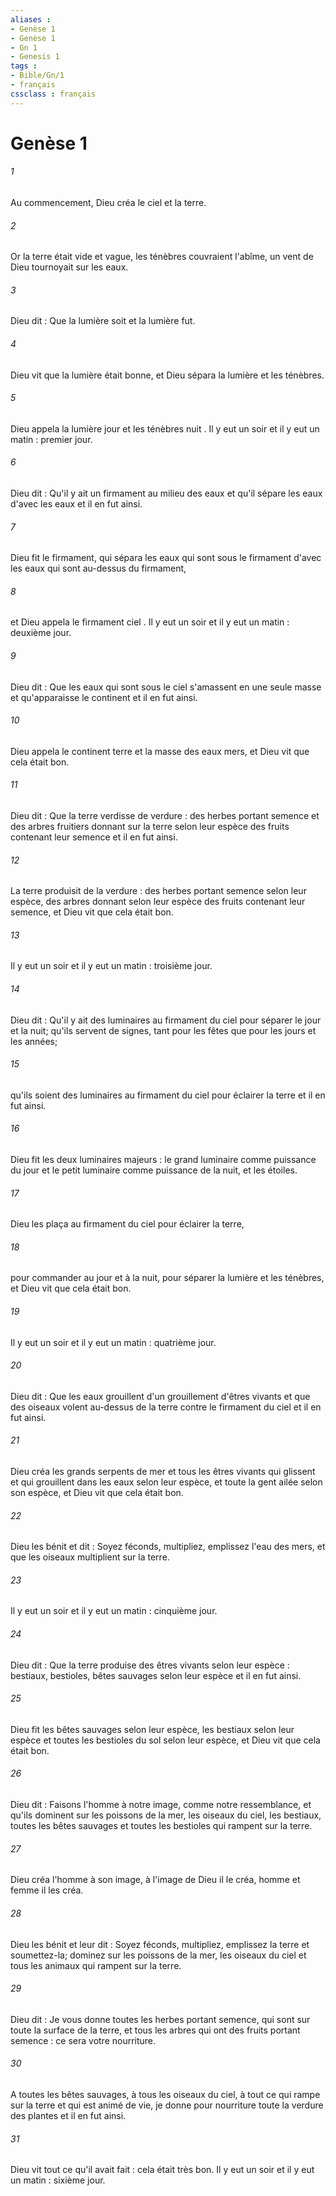 ```yaml
---
aliases : 
- Genèse 1
- Genèse 1
- Gn 1
- Genesis 1
tags : 
- Bible/Gn/1
- français
cssclass : français
---
```


# Genèse 1

###### 1
Au commencement, Dieu créa le ciel et la terre. 
###### 2
Or la terre était vide et vague, les ténèbres couvraient l'abîme, un vent de Dieu tournoyait sur les eaux.
###### 3
Dieu dit : Que la lumière soit et la lumière fut. 
###### 4
Dieu vit que la lumière était bonne, et Dieu sépara la lumière et les ténèbres. 
###### 5
Dieu appela la lumière jour et les ténèbres nuit . Il y eut un soir et il y eut un matin : premier jour.
###### 6
Dieu dit : Qu'il y ait un firmament au milieu des eaux et qu'il sépare les eaux d'avec les eaux et il en fut ainsi. 
###### 7
Dieu fit le firmament, qui sépara les eaux qui sont sous le firmament d'avec les eaux qui sont au-dessus du firmament, 
###### 8
et Dieu appela le firmament ciel . Il y eut un soir et il y eut un matin : deuxième jour.
###### 9
Dieu dit : Que les eaux qui sont sous le ciel s'amassent en une seule masse et qu'apparaisse le continent et il en fut ainsi. 
###### 10
Dieu appela le continent terre et la masse des eaux mers, et Dieu vit que cela était bon.
###### 11
Dieu dit : Que la terre verdisse de verdure : des herbes portant semence et des arbres fruitiers donnant sur la terre selon leur espèce des fruits contenant leur semence et il en fut ainsi. 
###### 12
La terre produisit de la verdure : des herbes portant semence selon leur espèce, des arbres donnant selon leur espèce des fruits contenant leur semence, et Dieu vit que cela était bon. 
###### 13
Il y eut un soir et il y eut un matin : troisième jour.
###### 14
Dieu dit : Qu'il y ait des luminaires au firmament du ciel pour séparer le jour et la nuit; qu'ils servent de signes, tant pour les fêtes que pour les jours et les années; 
###### 15
qu'ils soient des luminaires au firmament du ciel pour éclairer la terre et il en fut ainsi. 
###### 16
Dieu fit les deux luminaires majeurs : le grand luminaire comme puissance du jour et le petit luminaire comme puissance de la nuit, et les étoiles. 
###### 17
Dieu les plaça au firmament du ciel pour éclairer la terre, 
###### 18
pour commander au jour et à la nuit, pour séparer la lumière et les ténèbres, et Dieu vit que cela était bon. 
###### 19
Il y eut un soir et il y eut un matin : quatrième jour.
###### 20
Dieu dit : Que les eaux grouillent d'un grouillement d'êtres vivants et que des oiseaux volent au-dessus de la terre contre le firmament du ciel et il en fut ainsi. 
###### 21
Dieu créa les grands serpents de mer et tous les êtres vivants qui glissent et qui grouillent dans les eaux selon leur espèce, et toute la gent ailée selon son espèce, et Dieu vit que cela était bon. 
###### 22
Dieu les bénit et dit : Soyez féconds, multipliez, emplissez l'eau des mers, et que les oiseaux multiplient sur la terre. 
###### 23
Il y eut un soir et il y eut un matin : cinquième jour.
###### 24
Dieu dit : Que la terre produise des êtres vivants selon leur espèce : bestiaux, bestioles, bêtes sauvages selon leur espèce et il en fut ainsi. 
###### 25
Dieu fit les bêtes sauvages selon leur espèce, les bestiaux selon leur espèce et toutes les bestioles du sol selon leur espèce, et Dieu vit que cela était bon.
###### 26
Dieu dit : Faisons l'homme à notre image, comme notre ressemblance, et qu'ils dominent sur les poissons de la mer, les oiseaux du ciel, les bestiaux, toutes les bêtes sauvages et toutes les bestioles qui rampent sur la terre. 
###### 27
Dieu créa l'homme à son image, à l'image de Dieu il le créa, homme et femme il les créa.
###### 28
Dieu les bénit et leur dit : Soyez féconds, multipliez, emplissez la terre et soumettez-la; dominez sur les poissons de la mer, les oiseaux du ciel et tous les animaux qui rampent sur la terre. 
###### 29
Dieu dit : Je vous donne toutes les herbes portant semence, qui sont sur toute la surface de la terre, et tous les arbres qui ont des fruits portant semence : ce sera votre nourriture. 
###### 30
A toutes les bêtes sauvages, à tous les oiseaux du ciel, à tout ce qui rampe sur la terre et qui est animé de vie, je donne pour nourriture toute la verdure des plantes et il en fut ainsi. 
###### 31
Dieu vit tout ce qu'il avait fait : cela était très bon. Il y eut un soir et il y eut un matin : sixième jour. 
